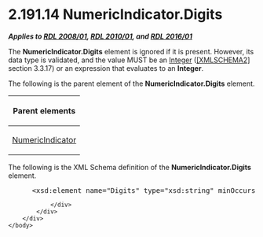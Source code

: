 <html dir="LTR" xmlns:mshelp="http://msdn.microsoft.com/mshelp" xmlns:ddue="http://ddue.schemas.microsoft.com/authoring/2003/5" xmlns:xlink="http://www.w3.org/1999/xlink" xmlns:tool="http://www.microsoft.com/tooltip">
    <head>
        <meta http-equiv="Content-Type" content="text/html; CHARSET=utf-8"></meta>
        <meta name="save" content="history"></meta>
        <title>2.191.14 NumericIndicator.Digits</title>
        <xml>
            <mshelp:toctitle title="2.191.14 NumericIndicator.Digits"></mshelp:toctitle>
            <mshelp:rltitle title="[MS-RDL]: NumericIndicator.Digits"></mshelp:rltitle>
            <mshelp:keyword index="A" term="2936eabc-02b3-4969-a361-000897d6d7e6"></mshelp:keyword>
            <mshelp:attr name="DCSext.ContentType" value="open specification"></mshelp:attr>
            <mshelp:attr name="AssetID" value="2936eabc-02b3-4969-a361-000897d6d7e6"></mshelp:attr>
            <mshelp:attr name="TopicType" value="kbRef"></mshelp:attr>
            <mshelp:attr name="DCSext.Title" value="[MS-RDL]: NumericIndicator.Digits" />
        </xml>
    </head>
    <body>
        <div id="header">
            <h1 class="heading">2.191.14 NumericIndicator.Digits</h1>
        </div>
        <div id="mainSection">
            <div id="mainBody">
                <div id="allHistory" class="saveHistory"></div>
                <div id="sectionSection0" class="section" name="collapseableSection">
                    

<p><b><i>Applies to </i></b><a href="1e855f94-4617-47e4-b89e-0856c6cb420f.htm"><b><i>RDL 2008/01</i></b></a><b><i>,
</i></b><a href="3428e690-a348-4ec7-8a6a-8efb42d2cdee.htm"><b><i>RDL 2010/01</i></b></a><b><i>,
and </i></b><a href="52ce3983-2bfc-4e72-9359-42aaf5fe4509.htm"><b><i>RDL 2016/01</i></b></a></p>

<p>The <b>NumericIndicator.Digits</b> element is ignored if it
is present. However, its data type is validated, and the value MUST be an <a href="176fbb59-c3e2-430c-b1bb-37fd15df813e.htm">Integer</a> (<a href="https://go.microsoft.com/fwlink/?LinkId=90610">[XMLSCHEMA2]</a> section
3.3.17) or an expression that evaluates to an <b>Integer</b>.</p>

<p>The following is the parent element of the <b>NumericIndicator.Digits</b>
element.</p>

<table>
 <thead>
  <tr>
   <th>
   <p>Parent elements</p>
   </th>
  </tr>
 </thead>
 <tr>
  <td>
  <p><a href="c5c791ef-1846-44ce-98ee-458cb4611d5d.htm">NumericIndicator</a></p>
  </td>
 </tr>
</table>

<p>The following is the XML Schema definition of the <b>NumericIndicator.Digits</b>
element.</p>

<dl>
<dd>
<div><pre> &lt;xsd:element name=&quot;Digits&quot; type=&quot;xsd:string&quot; minOccurs=&quot;0&quot; /&gt;
</pre></div>
</dd></dl>


                </div>
            </div>
        </div>
    </body>
</html>